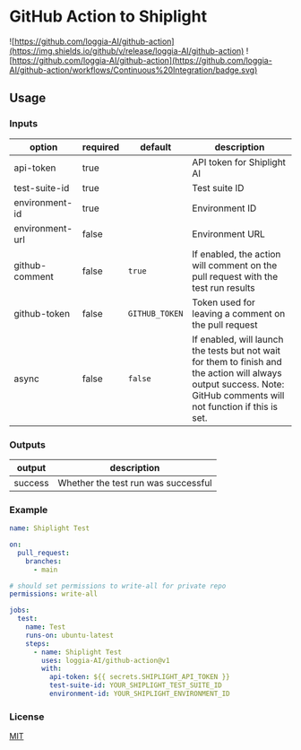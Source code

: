 # GitHub Action to Shiplight

![https://github.com/loggia-AI/github-action](https://img.shields.io/github/v/release/loggia-AI/github-action)
![https://github.com/loggia-AI/github-action](https://github.com/loggia-AI/github-action/workflows/Continuous%20Integration/badge.svg)

## Usage

### Inputs

| option          | required | default        | description                                                                                                                                                          |
| --------------- | -------- | -------------- | -------------------------------------------------------------------------------------------------------------------------------------------------------------------- |
| api-token       | true     |                | API token for Shiplight AI                                                                                                                                           |
| test-suite-id   | true     |                | Test suite ID                                                                                                                                                        |
| environment-id  | true     |                | Environment ID                                                                                                                                                       |
| environment-url | false    |                | Environment URL                                                                                                                                                      |
| github-comment  | false    | `true`         | If enabled, the action will comment on the pull request with the test run results                                                                                    |
| github-token    | false    | `GITHUB_TOKEN` | Token used for leaving a comment on the pull request                                                                                                                 |
| async           | false    | `false`        | If enabled, will launch the tests but not wait for them to finish and the action will always output success. Note: GitHub comments will not function if this is set. |

### Outputs

| output  | description                         |
| ------- | ----------------------------------- |
| success | Whether the test run was successful |

### Example

```yml
name: Shiplight Test

on:
  pull_request:
    branches:
      - main

# should set permissions to write-all for private repo
permissions: write-all

jobs:
  test:
    name: Test
    runs-on: ubuntu-latest
    steps:
      - name: Shiplight Test
        uses: loggia-AI/github-action@v1
        with:
          api-token: ${{ secrets.SHIPLIGHT_API_TOKEN }}
          test-suite-id: YOUR_SHIPLIGHT_TEST_SUITE_ID
          environment-id: YOUR_SHIPLIGHT_ENVIRONMENT_ID
```

### License

[MIT](./LICENSE)
